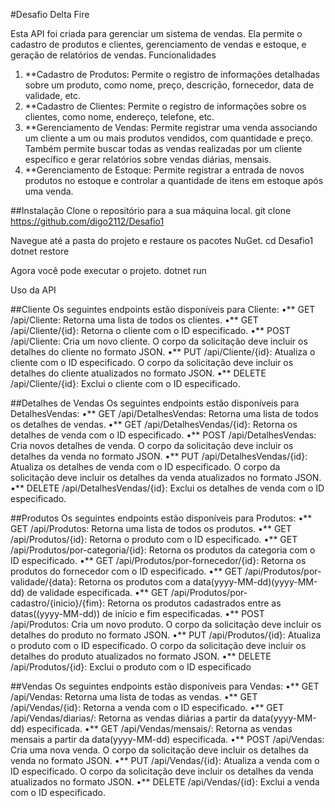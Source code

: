 #Desafio Delta Fire

Esta API foi criada para gerenciar um sistema de vendas. Ela permite o cadastro de produtos e clientes, gerenciamento de vendas e estoque, e geração de relatórios de vendas.
Funcionalidades
1.	**Cadastro de Produtos: Permite o registro de informações detalhadas sobre um produto, como nome, preço, descrição, fornecedor, data de validade, etc.
2.	**Cadastro de Clientes: Permite o registro de informações sobre os clientes, como nome, endereço, telefone, etc.
3.	**Gerenciamento de Vendas: Permite registrar uma venda associando um cliente a um ou mais produtos vendidos, com quantidade e preço. Também permite buscar todas as vendas realizadas por um cliente específico e gerar relatórios sobre vendas diárias, mensais.
4.	**Gerenciamento de Estoque: Permite registrar a entrada de novos produtos no estoque e controlar a quantidade de itens em estoque após uma venda.

##Instalação
Clone o repositório para a sua máquina local.
git clone https://github.com/digo2112/Desafio1

Navegue até a pasta do projeto e restaure os pacotes NuGet.
cd Desafio1
dotnet restore

Agora você pode executar o projeto.
dotnet run

Uso da API

##Cliente
Os seguintes endpoints estão disponíveis para Cliente:
•**	GET /api/Cliente: Retorna uma lista de todos os clientes.
•**	GET /api/Cliente/{id}: Retorna o cliente com o ID especificado.
•**	POST /api/Cliente: Cria um novo cliente. O corpo da solicitação deve incluir os detalhes do cliente no formato JSON.
•**	PUT /api/Cliente/{id}: Atualiza o cliente com o ID especificado. O corpo da solicitação deve incluir os detalhes do cliente atualizados no formato JSON.
•**	DELETE /api/Cliente/{id}: Exclui o cliente com o ID especificado.


##Detalhes de Vendas
Os seguintes endpoints estão disponíveis para DetalhesVendas:
•**	GET /api/DetalhesVendas: Retorna uma lista de todos os detalhes de vendas.
•**	GET /api/DetalhesVendas/{id}: Retorna os detalhes de venda com o ID especificado.
•**	POST /api/DetalhesVendas: Cria novos detalhes de venda. O corpo da solicitação deve incluir os detalhes da venda no formato JSON.
•**	PUT /api/DetalhesVendas/{id}: Atualiza os detalhes de venda com o ID especificado. O corpo da solicitação deve incluir os detalhes da venda atualizados no formato JSON.
•**	DELETE /api/DetalhesVendas/{id}: Exclui os detalhes de venda com o ID especificado.

##Produtos
Os seguintes endpoints estão disponíveis para Produtos:
•**	GET /api/Produtos: Retorna uma lista de todos os produtos.
•**	GET /api/Produtos/{id}: Retorna o produto com o ID especificado.
•**	GET /api/Produtos/por-categoria/{id}: Retorna os produtos da categoria com o ID especificado.
•**	GET /api/Produtos/por-fornecedor/{id}: Retorna os produtos do fornecedor com o ID especificado.
•**	GET /api/Produtos/por-validade/{data}: Retorna os produtos com a data(yyyy-MM-dd)(yyyy-MM-dd) de validade especificada.
•**	GET /api/Produtos/por-cadastro/{inicio}/{fim}: Retorna os produtos cadastrados entre as datas((yyyy-MM-dd)) de início e fim especificadas.
•**	POST /api/Produtos: Cria um novo produto. O corpo da solicitação deve incluir os detalhes do produto no formato JSON.
•**	PUT /api/Produtos/{id}: Atualiza o produto com o ID especificado. O corpo da solicitação deve incluir os detalhes do produto atualizados no formato JSON.
•**	DELETE /api/Produtos/{id}: Exclui o produto com o ID especificado

##Vendas
Os seguintes endpoints estão disponíveis para Vendas:
•**	GET /api/Vendas: Retorna uma lista de todas as vendas.
•**	GET /api/Vendas/{id}: Retorna a venda com o ID especificado.
•**	GET /api/Vendas/diarias/: Retorna as vendas diárias a partir da data(yyyy-MM-dd) especificada.
•**	GET /api/Vendas/mensais/: Retorna as vendas mensais a partir da data(yyyy-MM-dd) especificada.
•**	POST /api/Vendas: Cria uma nova venda. O corpo da solicitação deve incluir os detalhes da venda no formato JSON.
•**	PUT /api/Vendas/{id}: Atualiza a venda com o ID especificado. O corpo da solicitação deve incluir os detalhes da venda atualizados no formato JSON.
•**	DELETE /api/Vendas/{id}: Exclui a venda com o ID especificado.
